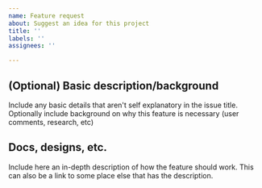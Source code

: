 ```yaml
---
name: Feature request
about: Suggest an idea for this project
title: ''
labels: ''
assignees: ''

---
```


## (Optional) Basic description/background
Include any basic details that aren't self explanatory in the issue title. Optionally include background on why this feature is necessary (user comments, research, etc)

## Docs, designs, etc.
Include here an in-depth description of how the feature should work. This can also be a link to some place else that has the description.
